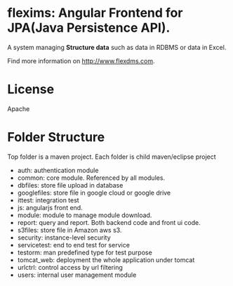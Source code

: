 flexims: Angular Frontend for JPA(Java Persistence API).
=======

A system managing **Structure data** such as data in RDBMS or data in Excel.

Find more information on http://www.flexdms.com.

License
===
Apache

Folder Structure
===
Top folder is a maven project. Each folder is child maven/eclipse project
* auth: authentication module
* common: core module. Referenced by all modules.
* dbfiles: store file upload in database
* googlefiles: store file in google cloud or google drive
* ittest: integration test
* js: angularjs front end.
* module: module to manage module download. 
* report: query and report. Both backend code and front ui code.
* s3files: store file in Amazon aws s3.
* security: instance-level security
* servicetest: end to end test for service
* testorm: man predefined type for test purpose
* tomcat_web: deployment the whole application under tomcat
* urlctrl: control access by url filtering
* users: internal user management module



